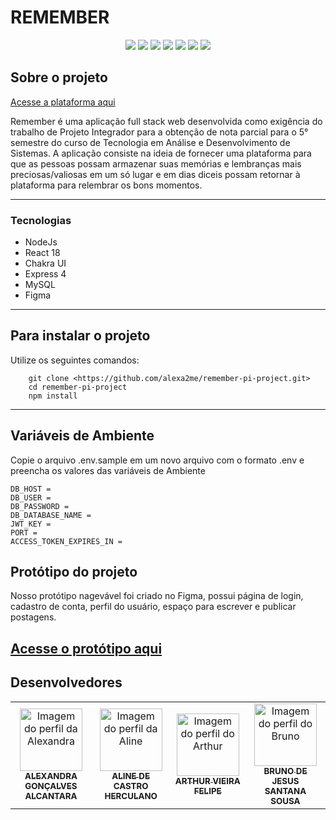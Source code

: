 
# REMEMBER

<p align="center">

  <img src="https://img.shields.io/badge/Node.js-43853D?style=&logo=node-dot-js&logoColor=white" />
  <img src="https://img.shields.io/badge/Express.js-000000?style=&logo=express&logoColor=white" />
  <img src="https://img.shields.io/badge/MySQL-00000F?style=&logo=mysql&logoColor=white" />
  <img src="https://img.shields.io/badge/JavaScript-F7DF1E?style=&logo=javascript&logoColor=black&link=https://developer.mozilla.org/pt-BR/docs/Web/JavaScript" />
  <img src="https://img.shields.io/badge/React-20232A?style=&logo=react&logoColor=61DAFB&link=https://reactjs.org" />
  <img src= "https://img.shields.io/badge/Chakra--UI-319795?style=&logo=chakra-ui&logoColor=white&link=https://chakra-ui.com" />
 <img src= "https://img.shields.io/badge/Figma-F24E1E?style=&logo=figma&logoColor=white&link=https://figma.com" />

## Sobre o projeto

[Acesse a plataforma aqui](https://remember-pi-project-front.vercel.app/)

Remember é uma aplicação full stack web desenvolvida como exigência do trabalho
de Projeto Integrador para a obtenção de nota parcial para o 5° semestre do curso de
Tecnologia em Análise e Desenvolvimento de Sistemas.
A aplicação consiste na ideia de fornecer uma plataforma para que as pessoas
possam armazenar suas memórias e lembranças mais preciosas/valiosas em um só lugar e em
dias diceis possam retornar à plataforma para relembrar os bons momentos.

---

### Tecnologias

- NodeJs
- React 18
- Chakra UI
- Express 4
- MySQL
- Figma

---

## Para instalar o projeto

Utilize os seguintes comandos:

```
    git clone <https://github.com/alexa2me/remember-pi-project.git>
    cd remember-pi-project
    npm install
```

---

## Variáveis de Ambiente

Copie o arquivo .env.sample em um novo arquivo com o formato .env e
preencha os valores das variáveis de Ambiente

    DB_HOST =
    DB_USER =
    DB_PASSWORD = 
    DB_DATABASE_NAME =
    JWT_KEY =
    PORT =
    ACCESS_TOKEN_EXPIRES_IN =

## Protótipo do projeto

Nosso protótipo nagevável foi criado no Figma, possui página de login, cadastro de conta, perfil do usuário, espaço para escrever e publicar postagens.

   [Acesse o protótipo aqui](https://www.figma.com/file/YF99x7YpqoQCKXBH4AOJW9/Cadastro?type=design&node-id=0%3A1&mode=design&t=rNh06K6YZtEQ4Yua-1/)
---

## Desenvolvedores

<table>
<tr>
    <td align="center"><a href="https://github.com/alexa2me">
    <img src="https://avatars.githubusercontent.com/u/63327969?s=460&v=4" width="100px" alt="Imagem do perfil da Alexandra"/>
    <br />
      <sub><b>ALEXANDRA GONÇALVES ALCANTARA</b></sub></td>
    <td align="center"><a href="https://github.com/aline-herculano90">
    <img src="https://avatars.githubusercontent.com/u/139929931?s=460&v=4"  width="100px" alt="Imagem do perfil da Aline"/>
    <br />
    <sub><b>ALINE DE CASTRO HERCULANO</b></sub></td>
    <td align="center"><a href="https://github.com/ArthurVFelipe">
    <img src="https://avatars.githubusercontent.com/u/70910412?s=400&u=ccf9003b6bfd3ce4f0dee9c2bf9e9e9f7557a2b9&v=4" width="100px" alt="Imagem do perfil do Arthur"/>
    <br />
    <sub><b>ARTHUR VIEIRA FELIPE</b></sub></td>
    <td align="center"><a href="https://github.com/bruno-jssousa">
    <img src="https://avatars.githubusercontent.com/u/93731762?v=4" width="100px" alt="Imagem do perfil do Bruno"/>
    <br />
    <sub><b>BRUNO DE JESUS SANTANA SOUSA</b></sub></td>
</tr>
</table>